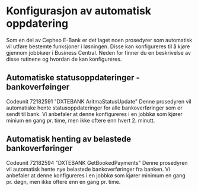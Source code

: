 # Konfigurasjon av automatisk oppdatering
Som en del av Cepheo E-Bank er det laget noen prosedyrer som automatisk vil utføre bestemte funksjoner i løsningen. Disse kan konfigureres til å kjøre gjennom jobbkøer i Business Central. Neden for finner du en beskrivelse av disse rutinene og hvordan de kan konfigureres.
## Automatiske statusoppdateringer - bankoverføinger
Codeunit 72182591 "DXTEBANK AritmaStatusUpdate"
Denne prosedyren vil automatiske hente statusoppdateringer for alle bankoverføringer som er sendt til bank. Vi anbefaler at denne konfigureres i en jobbkø som kjører minium en gang pr. time, men ikke oftere enn hvert 2. minutt.
## Automatisk henting av belastede bankoverføringer
Codeunit 72182594 "DXTEBANK GetBookedPayments"
Denne prosedyren vil automatisk hente nye belastede bankoverføringer fra banken. Vi anbefaler at denne konfigureres i en jobbkø som kjører minimum en gang pr. døgn, men ikke oftere enn en gang pr. time.
